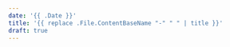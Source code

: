 ```yaml
---
date: '{{ .Date }}'
title: '{{ replace .File.ContentBaseName "-" " " | title }}'
draft: true
---
```

